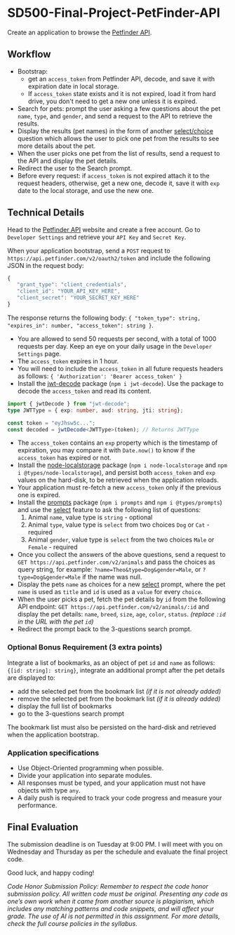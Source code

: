# SD500-Final-Project-PetFinder-API
Create an application to browse the [Petfinder API](https://www.petfinder.com/developers/v2/docs/).

## Workflow
* Bootstrap:
   * get an `access_token` from Petfinder API, decode, and save it with expiration date in local storage.
   * If `access_token` state exists and it is not expired, load it from hard drive, you don't need to get a new one unless it is expired.
* Search for pets: prompt the user asking a few questions about the pet `name`, `type`, and `gender`, and send a request to the API to retrieve the results.
* Display the results (pet names) in the form of another [select/choice](https://github.com/terkelg/prompts?tab=readme-ov-file#selectmessage-choices-initial-hint-warn) question which allows the user to pick one pet from the results to see more details about the pet.
* When the user picks one pet from the list of results, send a request to the API and display the pet details.
* Redirect the user to the Search prompt.
* Before every request: if `access_token` is not expired attach it to the request headers, otherwise, get a new one, decode it, save it with `exp` date to the local storage, and use the new one.

## Technical Details
Head to the [Petfinder API](https://www.petfinder.com/developers/v2/docs/) website and create a free account. Go to `Developer Settings` and retrieve your `API Key` and `Secret Key`. 
  
When your application bootstrap, send a `POST` request to `https://api.petfinder.com/v2/oauth2/token` and include the following JSON in the request body:
```javascript
{
   "grant_type": "client_credentials",
   "client_id": "YOUR_API_KEY_HERE",
   "client_secret": "YOUR_SECRET_KEY_HERE"
}
```
The response returns the following body: `{ "token_type": string, "expires_in": number, "access_token": string }`.
* You are allowed to send 50 requests per second, with a total of 1000 requests per day. Keep an eye on your daily usage in the `Developer Settings` page.
* The `access_token` expires in 1 hour.
* You will need to include the `access_token` in all future requests headers as follows: `{ 'Authorization': 'Bearer access_token' }`
* Install the [jwt-decode](https://github.com/auth0/jwt-decode#readme) package (`npm i jwt-decode`). Use the package to decode the `access_token` and read its content.
```typescript
import { jwtDecode } from "jwt-decode";
type JWTType = { exp: number, aud: string, jti: string};

const token = "eyJhsw5c...";
const decoded = jwtDecode<JWTType>(token); // Returns JWTType
```
* The `access_token` contains an `exp` property which is the timestamp of expiration, you may compare it with `Date.now()` to know if the `access_token` has expired or not.
* Install the [node-localstorage](https://github.com/lmaccherone/node-localstorage) package (`npm i node-localstorage` and `npm i @types/node-localstorage`), and persist both `access_token` and `exp` values on the hard-disk, to be retrieved when the application reloads.
* Your application must re-fetch a new `access_token` only if the previous one is expired.
* Install the [prompts](https://github.com/terkelg/prompts#readme) package (`npm i prompts` and `npm i @types/prompts`) and use the [select](https://github.com/terkelg/prompts?tab=readme-ov-file#selectmessage-choices-initial-hint-warn) feature to ask the following list of questions:
    1. Animal `name`, value type is `string` - optional
    2. Animal `type`, value type is `select` from two choices `Dog` or `Cat` - required
    3. Animal `gender`, value type is `select` from the two choices `Male` or `Female` - required
* Once you collect the answers of the above questions, send a request to `GET https://api.petfinder.com/v2/animals` and pass the choices as query string, for example: `?name=Theo&type=Dog&gender=Male`, or `?type=Dog&gender=Male` if the name was null.
* Display the pets `name` as choices for a new [select](https://github.com/terkelg/prompts?tab=readme-ov-file#selectmessage-choices-initial-hint-warn) prompt, where the pet `name` is used as `title` and `id` is used as a `value` for every `choice`. 
* When the user picks a pet, fetch the pet details by `id` from the following API endpoint: `GET https://api.petfinder.com/v2/animals/:id` and display the pet details: `name`, `breed`, `size`, `age`, `color`, `status`. *(replace `:id` in the URL with the pet `id`)*
* Redirect the prompt back to the 3-questions search prompt.
  
### Optional Bonus Requirement (3 extra points)
Integrate a list of bookmarks, as an object of pet `id` and `name` as follows: `{[id: string]: string}`, integrate an additional prompt after the pet details are displayed to:
* add the selected pet from the bookmark list *(if it is not already added)*
* remove the selected pet from the bookmark list *(if it is already added)*
* display the full list of bookmarks
* go to the 3-questions search prompt
  
The bookmark list must also be persisted on the hard-disk and retrieved when the application bootstrap. 

### Application specifications
* Use Object-Oriented programming when possible.
* Divide your application into separate modules.
* All responses must be typed, and your application must not have objects with type `any`.
* A daily push is required to track your code progress and measure your performance. 

## Final Evaluation 
The submission deadline is on Tuesday at 9:00 PM. I will meet with you on Wednesday and Thursday as per the schedule and evaluate the final project code.  

Good luck, and happy coding!

_Code Honor Submission Policy: Remember to respect the code honor submission policy. All written code must be original. Presenting any code as one’s own work when it came from another source is plagiarism, which includes any matching patterns and code snippets, and will affect your grade. The use of AI is not permitted in this assignment. For more details, check the full course policies in the syllabus._
